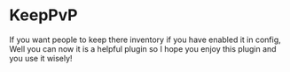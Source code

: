 # KeepPvP
If you want people to keep there inventory if you have enabled it in config, Well you can now it is a helpful plugin so I hope you enjoy this plugin and you use it wisely!
